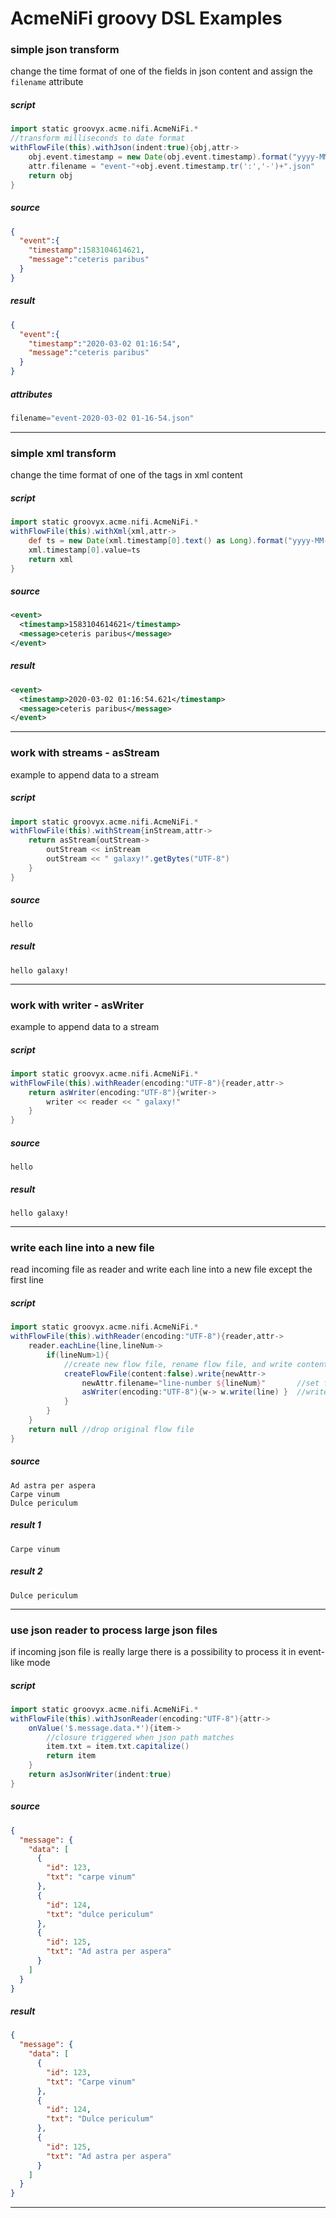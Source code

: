# AcmeNiFi groovy DSL Examples


### simple json transform
change the time format of one of the fields in json content and assign the `filename` attribute
##### script
```groovy
import static groovyx.acme.nifi.AcmeNiFi.*
//transform milliseconds to date format
withFlowFile(this).withJson(indent:true){obj,attr->
    obj.event.timestamp = new Date(obj.event.timestamp).format("yyyy-MM-dd HH:mm:ss")
    attr.filename = "event-"+obj.event.timestamp.tr(':','-')+".json"
    return obj
}
```
##### source
```json
{
  "event":{
    "timestamp":1583104614621,
    "message":"ceteris paribus"
  }
}
```
##### result
```json
{
  "event":{
    "timestamp":"2020-03-02 01:16:54",
    "message":"ceteris paribus"
  }
}
```
##### attributes
```groovy
filename="event-2020-03-02 01-16-54.json"
```
----

### simple xml transform
change the time format of one of the tags in xml content
##### script
```groovy
import static groovyx.acme.nifi.AcmeNiFi.*
withFlowFile(this).withXml{xml,attr->
    def ts = new Date(xml.timestamp[0].text() as Long).format("yyyy-MM-dd HH:mm:ss.SSS")
    xml.timestamp[0].value=ts
    return xml
}
```
##### source
```xml
<event>
  <timestamp>1583104614621</timestamp>
  <message>ceteris paribus</message>
</event>
```
##### result
```xml
<event>
  <timestamp>2020-03-02 01:16:54.621</timestamp>
  <message>ceteris paribus</message>
</event>
```
----

### work with streams - asStream
example to append data to a stream
##### script
```groovy
import static groovyx.acme.nifi.AcmeNiFi.*
withFlowFile(this).withStream{inStream,attr->
    return asStream{outStream->
        outStream << inStream
        outStream << " galaxy!".getBytes("UTF-8")
    }
}
```
##### source
```text
hello
```
##### result
```text
hello galaxy!
```
----

### work with writer - asWriter
example to append data to a stream
##### script
```groovy
import static groovyx.acme.nifi.AcmeNiFi.*
withFlowFile(this).withReader(encoding:"UTF-8"){reader,attr->
    return asWriter(encoding:"UTF-8"){writer->
        writer << reader << " galaxy!"
    }
}
```
##### source
```text
hello
```
##### result
```text
hello galaxy!
```
----

### write each line into a new file
read incoming file as reader and write each line into a new file except the first line
##### script
```groovy
import static groovyx.acme.nifi.AcmeNiFi.*
withFlowFile(this).withReader(encoding:"UTF-8"){reader,attr->
    reader.eachLine{line,lineNum->
        if(lineNum>1){
            //create new flow file, rename flow file, and write content
            createFlowFile(content:false).write{newAttr->
                newAttr.filename="line-number ${lineNum}"       //set filename attribute for new file
                asWriter(encoding:"UTF-8"){w-> w.write(line) }  //write line into a new file
            }
        }
    }
    return null //drop original flow file
}
```
##### source
```text
Ad astra per aspera
Carpe vinum
Dulce periculum
```
##### result 1
```text
Carpe vinum
```
##### result 2
```text
Dulce periculum
```
----

### use json reader to process large json files
if incoming json file is really large there is a possibility to process it in event-like mode
##### script
```groovy
import static groovyx.acme.nifi.AcmeNiFi.*
withFlowFile(this).withJsonReader(encoding:"UTF-8"){attr->
    onValue('$.message.data.*'){item->
        //closure triggered when json path matches 
        item.txt = item.txt.capitalize()
        return item
    }
    return asJsonWriter(indent:true)
}
```

##### source
```json
{
  "message": {
    "data": [
      {
        "id": 123,
        "txt": "carpe vinum"
      },
      {
        "id": 124,
        "txt": "dulce periculum"
      },
      {
        "id": 125,
        "txt": "Ad astra per aspera"
      }
    ]
  }
}
```
##### result
```json
{
  "message": {
    "data": [
      {
        "id": 123,
        "txt": "Carpe vinum"
      },
      {
        "id": 124,
        "txt": "Dulce periculum"
      },
      {
        "id": 125,
        "txt": "Ad astra per aspera"
      }
    ]
  }
}
```
----
